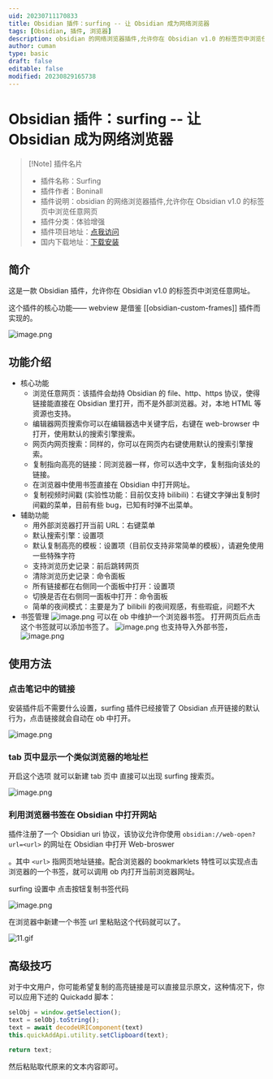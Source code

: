 ```yaml
---
uid: 20230711170833
title: Obsidian 插件：surfing -- 让 Obsidian 成为网络浏览器
tags: [Obsidian, 插件, 浏览器]
description: obsidian 的网络浏览器插件,允许你在 Obsidian v1.0 的标签页中浏览任意网页
author: cuman
type: basic
draft: false
editable: false
modified: 20230829165738
---
```


# Obsidian 插件：surfing -- 让 Obsidian 成为网络浏览器

> [!Note] 插件名片
> - 插件名称：Surfing
> - 插件作者：Boninall
> - 插件说明：obsidian 的网络浏览器插件,允许你在 Obsidian v1.0 的标签页中浏览任意网页
> - 插件分类：体验增强
> - 插件项目地址：[点我访问](https://github.com/quorafind/obsidian-surfing)
> - 国内下载地址：[下载安装](https://pkmer.cn/products/plugin/pluginMarket/?surfing)

## 简介

这是一款 Obsidian 插件，允许你在 Obsidian v1.0 的标签页中浏览任意网址。

这个插件的核心功能—— webview 是借鉴 [[obsidian-custom-frames]] 插件而实现的。

![image.png](https://cdn.pkmer.cn/images/202307111753244.png!pkmer)

## 功能介绍

- 核心功能
	- 浏览任意网页：该插件会劫持 Obsidian 的 file、http、https 协议，使得链接能直接在 Obsidian 里打开，而不是外部浏览器。对，本地 HTML 等资源也支持。
	- 编辑器网页搜索你可以在编辑器选中关键字后，右键在 web-browser 中打开，使用默认的搜索引擎搜索。
	- 网页内网页搜索：同样的，你可以在网页内右键使用默认的搜索引擎搜索。
	- 复制指向高亮的链接：同浏览器一样，你可以选中文字，复制指向该处的链接。
	- 在浏览器中使用书签直接在 Obsidian 中打开网址。
	- 复制视频时间戳 (实验性功能：目前仅支持 bilibili)：右键文字弹出复制时间戳的菜单，目前有些 bug，已知有时弹不出菜单。
- 辅助功能
	- 用外部浏览器打开当前 URL：右键菜单
	- 默认搜索引擎：设置项
	- 默认复制高亮的模板：设置项（目前仅支持非常简单的模板），请避免使用一些特殊字符
	- 支持浏览历史记录：前后跳转网页
	- 清除浏览历史记录：命令面板
	- 所有链接都在右侧同一个面板中打开：设置项
	- 切换是否在右侧同一面板中打开：命令面板
	- 简单的夜间模式：主要是为了 bilibili 的夜间观感，有些瑕疵，问题不大
- 书签管理
	  ![image.png](https://cdn.pkmer.cn/images/202307111759623.png!pkmer)
	可以在 ob 中维护一个浏览器书签。
	打开网页后点击这个书签就可以添加书签了。
	![image.png](https://cdn.pkmer.cn/images/202307111800509.png!pkmer)
	也支持导入外部书签，
	![image.png](https://cdn.pkmer.cn/images/202307111801161.png!pkmer)

## 使用方法

### 点击笔记中的链接

安装插件后不需要什么设置，surfing 插件已经接管了 Obsidian 点开链接的默认行为，点击链接就会自动在 ob 中打开。

![image.png](https://cdn.pkmer.cn/images/202307111751168.png!pkmer)

### tab 页中显示一个类似浏览器的地址栏

开启这个选项 就可以新建 tab 页中 直接可以出现 surfing 搜索页。

![image.png](https://cdn.pkmer.cn/images/202307111749453.png!pkmer)

### 利用浏览器书签在 Obsidian 中打开网站

插件注册了一个 Obsidian uri 协议，该协议允许你使用 `obsidian://web-open?url=<url>` 的网址在 Obsidian 中打开 Web-broswer

。其中 `<url>` 指网页地址链接。配合浏览器的 bookmarklets 特性可以实现点击浏览器的一个书签，就可以调用 ob 内打开当前浏览器网址。

surfing 设置中 点击按钮复制书签代码

![image.png](https://cdn.pkmer.cn/images/202307111733178.png!pkmer)

在浏览器中新建一个书签 url 里粘贴这个代码就可以了。

![11.gif](https://cdn.pkmer.cn/images/202307111747830.gif!pkmer)

## 高级技巧

对于中文用户，你可能希望复制的高亮链接是可以直接显示原文，这种情况下，你可以应用下述的 Quickadd 脚本：

```javascript
selObj = window.getSelection();
text = selObj.toString();
text = await decodeURIComponent(text)
this.quickAddApi.utility.setClipboard(text);

return text;
```

然后粘贴取代原来的文本内容即可。
